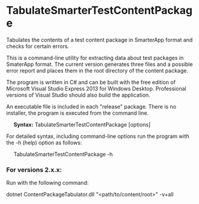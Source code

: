 # TabulateSmarterTestContentPackage
Tabulates the contents of a test content package in SmarterApp format and checks for certain errors.

This is a command-line utility for extracting data about test packages in SmaterApp format. The current version generates three files and a possible error report and places them in the root directory of the content package.

The program is written in C# and can be built with the free edition of Microsoft Visual Studio Express 2013 for Windows Desktop. Professional versions of Visual Studio should also build the application.

An executable file is included in each "release" package. There is no installer, the program is executed from the command line.

&nbsp;&nbsp;&nbsp;&nbsp;&nbsp;**Syntax:** TabulateSmarterTestContentPackage [options] <path>

For detailed syntax, including command-line options run the program with the -h (help) option as follows:

&nbsp;&nbsp;&nbsp;&nbsp;&nbsp;TabulateSmarterTestContentPackage -h

### For versions 2.x.x:

Run with the following command:

dotnet ContentPackageTabulator.dll "<path/to/content/root>" -v+all
